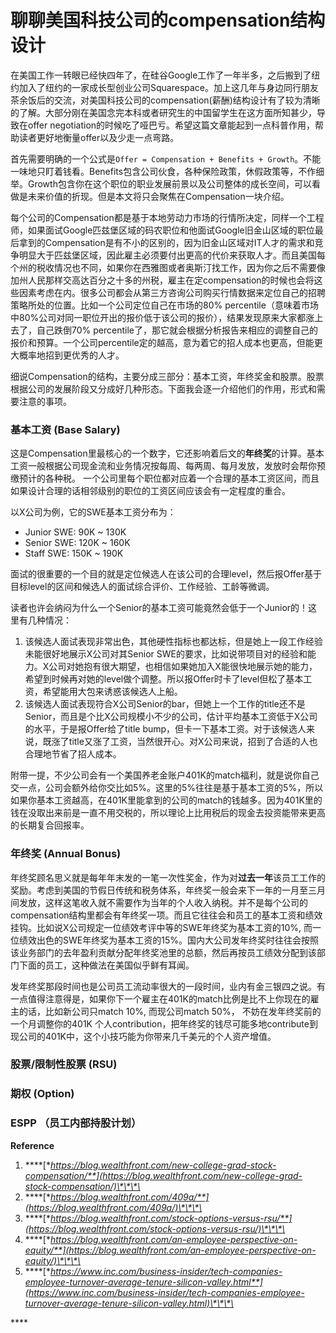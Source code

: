 # 聊聊美国科技公司的compensation结构设计

在美国工作一转眼已经快四年了，在硅谷Google工作了一年半多，之后搬到了纽约加入了纽约的一家成长型创业公司Squarespace。加上这几年与身边同行朋友茶余饭后的交流，对美国科技公司的compensation\(薪酬\)结构设计有了较为清晰的了解。大部分刚在美国念完本科或者研究生的中国留学生在这方面所知甚少，导致在offer negotiation的时候吃了哑巴亏。希望这篇文章能起到一点科普作用，帮助读者更好地衡量offer以及少走一点弯路。

首先需要明确的一个公式是`Offer = Compensation + Benefits + Growth`。不能一味地只盯着钱看。Benefits包含公司伙食，各种保险政策，休假政策等，不作细举。Growth包含你在这个职位的职业发展前景以及公司整体的成长空间，可以看做是未来价值的折现。但是本文将只会聚焦在Compensation一块介绍。

每个公司的Compensation都是基于本地劳动力市场的行情所决定，同样一个工程师，如果面试Google匹兹堡区域的码农职位和他面试Google旧金山区域的职位最后拿到的Compensation是有不小的区别的，因为旧金山区域对IT人才的需求和竞争明显大于匹兹堡区域，因此雇主必须要付出更高的代价来获取人才。而且美国每个州的税收情况也不同，如果你在西雅图或者奥斯汀找工作，因为你之后不需要像加州人民那样交高达百分之十多的州税，雇主在定compensation的时候也会将这些因素考虑在内。很多公司都会从第三方咨询公司购买行情数据来定位自己的招聘策略所处的位置。比如一个公司定位自己在市场的80% percentile（意味着市场中80%公司对同一职位开出的报价低于该公司的报价），结果发现原来大家都涨上去了，自己跌倒70% percentile了，那它就会根据分析报告来相应的调整自己的报价和预算。一个公司percentile定的越高，意为着它的招人成本也更高，但能更大概率地招到更优秀的人才。

细说Compensation的结构，主要分成三部分：基本工资，年终奖金和股票。股票根据公司的发展阶段又分成好几种形态。下面我会逐一介绍他们的作用，形式和需要注意的事项。

### 基本工资 \(Base Salary\)

这是Compensation里最核心的一个数字，它还影响着后文的**年终奖**的计算。基本工资一般根据公司现金流和业务情况按每周、每两周、每月发放，发放时会帮你预缴预计的各种税。 一个公司里每个职位都对应着一个合理的基本工资区间，而且如果设计合理的话相邻级别的职位的工资区间应该会有一定程度的重合。

以X公司为例，它的SWE基本工资分布为：

* Junior SWE: 90K ~ 130K
* Senior SWE: 120K ~ 160K
* Staff SWE: 150K ~ 190K

面试的很重要的一个目的就是定位候选人在该公司的合理level，然后报Offer基于目标level的区间和候选人的面试综合评价、工作经验、工龄等微调。

读者也许会纳闷为什么一个Senior的基本工资可能竟然会低于一个Junior的！这里有几种情况：

1. 该候选人面试表现非常出色，其他硬性指标也都达标，但是她上一段工作经验未能很好地展示X公司对其Senior SWE的要求，比如说带项目对的经验和能力。X公司对她抱有很大期望，也相信如果她加入X能很快地展示她的能力，希望到时候再对她的level做个调整。所以报Offer时卡了level但松了基本工资，希望能用大包来诱惑该候选人上船。
2. 该候选人面试表现符合X公司Senior的bar，但她上一个工作的title还不是Senior，而且是个比X公司规模小不少的公司，估计平均基本工资低于X公司的水平，于是报Offer给了title bump，但卡一下基本工资。对于该候选人来说，既涨了title又涨了工资，当然很开心。对X公司来说，招到了合适的人也合理地节省了招人成本。

附带一提，不少公司会有一个美国养老金账户401K的match福利，就是说你自己交一点，公司会额外给你交比如5%。这里的5%往往是基于基本工资的5%，所以如果你基本工资越高，在401K里能拿到的公司的match的钱越多。因为401K里的钱在没取出来前是一直不用交税的，所以理论上比用税后的现金去投资能带来更高的长期复合回报率。

### 年终奖 \(Annual Bonus\)

年终奖顾名思义就是每年年末发的一笔一次性奖金，作为对**过去一年**该员工工作的奖励。考虑到美国的节假日传统和税务体系，年终奖一般会来下一年的一月至三月间发放，这样这笔收入就不需要作为当年的个人收入纳税。并不是每个公司的compensation结构里都会有年终奖一项。而且它往往会和员工的基本工资和绩效挂钩。比如说X公司规定一位绩效考评中等的SWE年终奖为基本工资的10%, 而一位绩效出色的SWE年终奖为基本工资的15%。国内大公司发年终奖时往往会按照该业务部门的去年盈利贡献分配年终奖池里的总额，然后再按员工绩效分配到该部门下面的员工，这种做法在美国似乎鲜有耳闻。

发年终奖那段时间也是公司员工流动率很大的一段时间，业内有金三银四之说。有一点值得注意得是，如果你下一个雇主在401K的match比例是比不上你现在的雇主的话，比如新公司只match 10%, 而现公司match 50%， 不妨在发年终奖前的一个月调整你的401K 个人contribution，把年终奖的钱尽可能多地contribute到现公司的401K中，这个小技巧能为你带来几千美元的个人资产增值。

### 股票/限制性股票 \(RSU\)

### 期权 \(Option\)

### ESPP （员工内部持股计划）



**Reference**

1. \*\*\*\*[**https://blog.wealthfront.com/new-college-grad-stock-compensation/**](https://blog.wealthfront.com/new-college-grad-stock-compensation/)\*\*\*\*
2. \*\*\*\*[**https://blog.wealthfront.com/409a/**](https://blog.wealthfront.com/409a/)\*\*\*\*
3. \*\*\*\*[**https://blog.wealthfront.com/stock-options-versus-rsu/**](https://blog.wealthfront.com/stock-options-versus-rsu/)\*\*\*\*
4. \*\*\*\*[**https://blog.wealthfront.com/an-employee-perspective-on-equity/**](https://blog.wealthfront.com/an-employee-perspective-on-equity/)\*\*\*\*
5. \*\*\*\*[**https://www.inc.com/business-insider/tech-companies-employee-turnover-average-tenure-silicon-valley.html**](https://www.inc.com/business-insider/tech-companies-employee-turnover-average-tenure-silicon-valley.html)\*\*\*\*

\*\*\*\*

